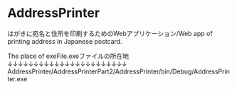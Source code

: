 # AddressPrinter
はがきに宛名と住所を印刷するためのWebアプリケーション/Web app of printing address in Japanese postcard.




The place of exeFile.exeファイルの所在地
↓↓↓↓↓↓↓↓↓↓↓↓↓↓↓↓↓↓↓↓↓↓↓
AddressPrinter/AddressPrinterPart2/AddressPrinter/bin/Debug/AddressPrinter.exe

